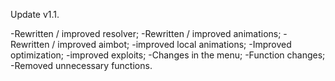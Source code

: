 Update v1.1.

-Rewritten / improved resolver;
-Rewritten / improved animations;
-Rewritten / improved aimbot;
-improved local animations;
-Improved optimization;
-improved exploits;
-Changes in the menu;
-Function changes;
-Removed unnecessary functions.
